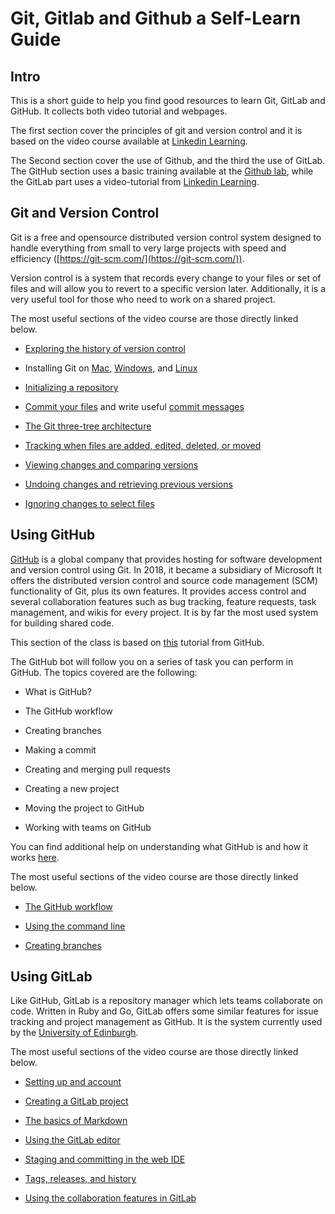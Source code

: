 # Git, Gitlab and Github  a Self-Learn Guide

  

## Intro

This is a short guide to help you find good resources to learn Git, GitLab and GitHub. It collects both video tutorial and webpages.

The first section cover the principles of git and version control and it is based on the video course available at [Linkedin Learning](https://www.linkedin.com/learning/git-essential-training-the-basics/use-git-version-control-software-to-manage-project-code?u=50251009.).

The  Second section cover the use of Github, and the third the use of GitLab. The GitHub section uses a basic training available at the [Github lab](https://lab.github.com/githubtraining/introduction-to-github), while the GitLab part uses a video-tutorial from [Linkedin Learning](https://www.linkedin.com/learning/learning-gitlab-2/version-control-and-more?u=50251009).

  

## Git and Version Control

Git is a free and opensource distributed version control system designed to handle everything from small to very large projects with speed and efficiency ([https://git-scm.com/](https://git-scm.com/)).

Version control is a system that records every change to your files or set of files and will allow you to revert to a specific version later. Additionally, it is a very useful tool for those who need to work on a shared project.

The most useful sections of the video course are those directly linked below.

-   [Exploring the history of version control](https://www.linkedin.com/learning/git-essential-training-the-basics/the-history-behind-git?autoplay=true&u=50251009)
    
-   Installing Git on [Mac](https://www.linkedin.com/learning/git-essential-training-the-basics/install-git-on-a-mac?autoplay=true&u=50251009), [Windows,](https://www.linkedin.com/learning/git-essential-training-the-basics/install-git-on-windows?autoplay=true&u=50251009) and [Linux](https://www.linkedin.com/learning/git-essential-training-the-basics/install-git-on-linux?autoplay=true&u=50251009)
    
-   [Initializing a repository](https://www.linkedin.com/learning/git-essential-training-the-basics/initialize-a-repository?autoplay=true&u=50251009)
    
-   [Commit your files](https://www.linkedin.com/learning/git-essential-training-the-basics/your-first-commit?autoplay=true&u=50251009) and write useful [commit messages](https://www.linkedin.com/learning/git-essential-training-the-basics/write-a-commit-message?autoplay=true&u=50251009)
    

-   [The Git three-tree architecture](https://www.linkedin.com/learning/git-essential-training-the-basics/the-three-trees?autoplay=true&u=50251009)
    
-   [Tracking when files are added, edited, deleted, or moved](https://www.linkedin.com/learning/git-essential-training-the-basics/git-workflows?autoplay=true&u=50251009)
    
-   [Viewing changes and comparing versions](https://www.linkedin.com/learning/git-essential-training-the-basics/view-changes-with-diff?autoplay=true&u=50251009)
    
-   [Undoing changes and retrieving previous versions](https://www.linkedin.com/learning/git-essential-training-the-basics/undo-working-directory-changes?autoplay=true&u=50251009)
    
-   [Ignoring changes to select files](https://www.linkedin.com/learning/git-essential-training-the-basics/use-gitignore-files?autoplay=true&u=50251009)
    

## Using GitHub

[GitHub](http://github.com/) is a global company that provides hosting for software development and version control using Git. In 2018, it became a subsidiary of Microsoft It offers the distributed version control and source code management (SCM) functionality of Git, plus its own features. It provides access control and several collaboration features such as bug tracking, feature requests, task management, and wikis for every project. It is by far the most used system for building shared code.

This section of the class is based on [this](https://lab.github.com/githubtraining/introduction-to-github) tutorial from GitHub.

The GitHub bot will follow you on a series of task you can perform in GitHub. The topics covered are the following:

-   What is GitHub?
    
-   The GitHub workflow
    
-   Creating branches
    
-   Making a commit
    

-   Creating and merging pull requests
    
-   Creating a new project
    
-   Moving the project to GitHub
    
-   Working with teams on GitHub
    

You can find additional help on understanding what GitHub is and how it works [here](https://www.linkedin.com/learning/learning-git-and-github/welcome?u=50251009).

The most useful sections of the video course are those directly linked below.

-   [The GitHub workflow](https://www.linkedin.com/learning/learning-git-and-github/analyzing-a-github-project-structure?autoplay=true&u=50251009)
    
-   [Using the command line](https://www.linkedin.com/learning/learning-git-and-github/initializing-adding-committing-and-status?autoplay=true&u=50251009)
    
-   [Creating branches](https://www.linkedin.com/learning/learning-git-and-github/cloning-individual-branches?autoplay=true&u=50251009)
    

## Using GitLab

Like GitHub, GitLab is a repository manager which lets teams collaborate on code. Written in Ruby and Go, GitLab offers some similar features for issue tracking and project management as GitHub. It is the system currently used by the [University of Edinburgh](https://www.digitalresearchservices.ed.ac.uk/resources/gitlab).

The most useful sections of the video course are those directly linked below.

-   [Setting up and account](https://git.ecdf.ed.ac.uk/users/sign_in)
    
-   [Creating a GitLab project](https://www.linkedin.com/learning/learning-gitlab-2/your-first-gitlab-project?autoplay=true&u=50251009)
    
-   [The basics of Markdown](https://www.linkedin.com/learning/learning-gitlab-2/markdown-basics?autoplay=true&u=50251009)
    
-   [Using the GitLab editor](https://www.linkedin.com/learning/learning-gitlab-2/using-the-gitlab-basic-editor?autoplay=true&u=50251009)
    
-   [Staging and committing in the web IDE](https://www.linkedin.com/learning/learning-gitlab-2/staging-and-committing-in-the-web-ide?autoplay=true&u=50251009)
    

-   [Tags, releases, and history](https://www.linkedin.com/learning/learning-gitlab-2/tags-releases-and-history?autoplay=true&u=50251009)
    
-   [Using the collaboration features in GitLab](https://www.linkedin.com/learning/learning-gitlab-2/todos?autoplay=true&u=50251009)
